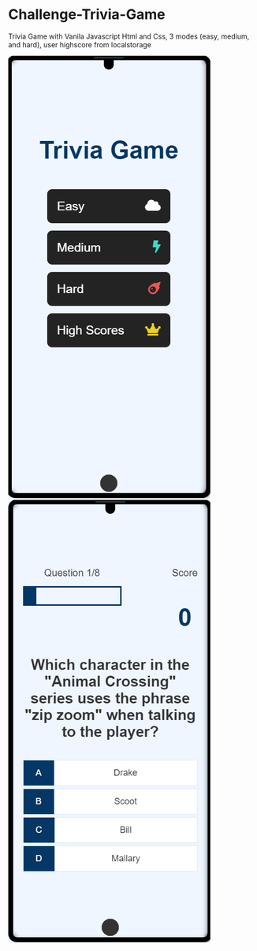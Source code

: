 # Challenge-Trivia-Game
Trivia Game with Vanila Javascript Html and Css, 3 modes (easy, medium, and hard), user highscore from localstorage


<img src="imgs/Challenge-Trivia-Game-1601635367236.png" alt="home screen representation">
<img src="imgs/Challenge-Trivia-Game-game-html-1601635636688.png" alt="Game in easy mode">
